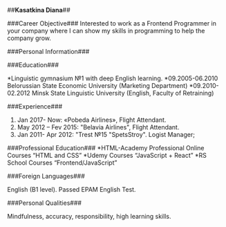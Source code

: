 ##**Kasatkina Diana**##

###Career Objective###
Interested to work as a Frontend Programmer in your company where I can show my skills in programming to help the company grow.

###Personal Information###



 ###Education###

*Linguistic gymnasium №1 with deep English learning.
*09.2005-06.2010 Belorussian State Economic University (Marketing Department)
*09.2010-02.2012 Minsk State Linguistic University (English, Faculty of Retraining)

###Experience###

1.	Jan 2017- Now: «Pobeda Airlines», Flight Attendant.
2.	May 2012 – Fev 2015: "Belavia Airlines", Flight Attendant.
3.	Jan 2011- Apr 2012: "Trest №15 "SpetsStroy". Logist Manager;

###Professional Education###
*HTML-Academy Professional Online Courses “HTML and CSS”
*Udemy Courses “JavaScript + React”
*RS School Courses “Frontend/JavaScript”

###Foreign Languages###

English (B1 level). Passed EPAM English Test. 
 
###Personal Qualities###

Mindfulness, accuracy, responsibility, high learning skills.


